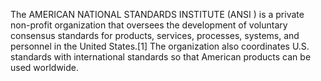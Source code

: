 The AMERICAN NATIONAL STANDARDS INSTITUTE (ANSI ) is a private non-profit organization that oversees the development of voluntary consensus standards for products, services, processes, systems, and personnel in the United States.[1] The organization also coordinates U.S. standards with international standards so that American products can be used worldwide.
